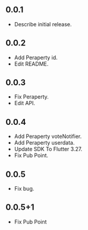 ## 0.0.1

* Describe initial release.

## 0.0.2

* Add Peraperty id.
* Edit README.

## 0.0.3

* Fix Peraperty.
* Edit API.

## 0.0.4

* Add Peraperty voteNotifier.
* Add Peraperty userdata.
* Update SDK To Flutter 3.27.
* Fix Pub Point.

## 0.0.5

* Fix bug.

## 0.0.5+1

* Fix Pub Point


